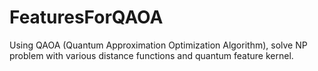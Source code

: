 # FeaturesForQAOA
Using QAOA (Quantum Approximation Optimization Algorithm), solve NP problem with various distance functions and quantum feature kernel. 
